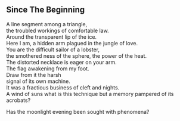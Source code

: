 Since The Beginning
-------------------
A line segment among a triangle,  
the troubled workings of comfortable law.  
Around the transparent lip of the ice.  
Here I am, a hidden arm plagued in the jungle of love.  
You are the difficult sailor of a lobster,  
the smothered ness of the sphere, the power of the heat.  
The distorted necklace is eager on your arm.  
The flag awakening from my foot.  
Draw from it the harsh  
signal of its own machine.  
It was a fractious business of cleft and nights.  
A wind of suns what is this technique but a memory pampered of its acrobats?  
  
Has the moonlight evening been sought with phenomena?  
